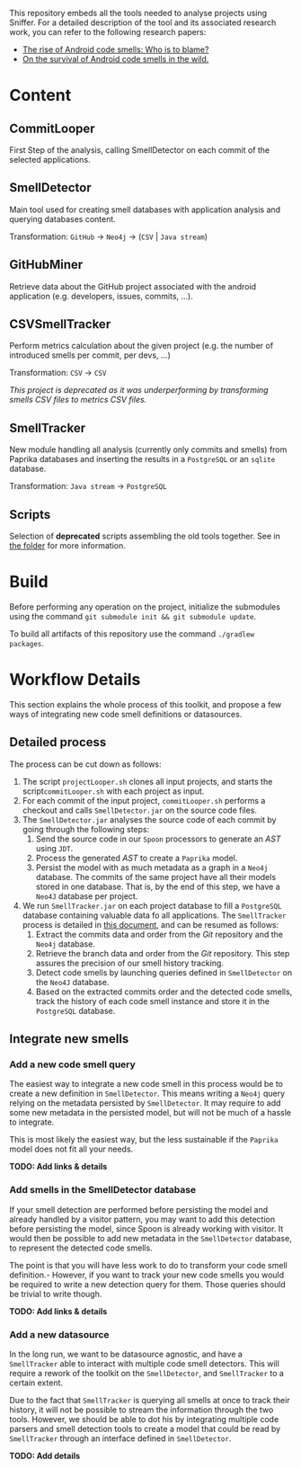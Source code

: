 This repository embeds all the tools needed to analyse projects using Sniffer.
For a detailed description of the tool and its associated research work, you can refer to the following research papers:

* [The rise of Android code smells: Who is to blame?](https://ieeexplore.ieee.org/document/8816779)
* [On the survival of Android code smells in the wild.](https://ieeexplore.ieee.org/abstract/document/8816910)

# Content 
## CommitLooper

First Step of the analysis, calling SmellDetector on each commit of the selected applications.

## SmellDetector

Main tool used for creating smell databases with application analysis and querying databases content.

Transformation: `GitHub` -> `Neo4j` -> (`CSV` | `Java stream`)

## GitHubMiner

Retrieve data about the GitHub project associated with the android application (e.g. developers, issues, commits, ...).

## CSVSmellTracker

Perform metrics calculation about the given project (e.g. the number of introduced smells per commit, per devs, ...)

Transformation: `CSV` -> `CSV`

*This project is deprecated as it was underperforming by transforming smells CSV files to metrics CSV files.*

## SmellTracker

New module handling all analysis (currently only commits and smells) from Paprika databases
and inserting the results in a `PostgreSQL` or an `sqlite` database. 

Transformation: `Java stream` -> `PostgreSQL`

## Scripts

Selection of **deprecated** scripts assembling the old tools together.
See in [the folder](scripts) for more information.

# Build

Before performing any operation on the project, initialize the submodules using the command `git submodule init && git submodule update`.

To build all artifacts of this repository use the command `./gradlew packages`.


# Workflow Details

This section explains the whole process of this toolkit, and propose a few ways of integrating new code smell definitions or datasources.

## Detailed process

The process can be cut down as follows:
1. The script `projectLooper.sh` clones all input projects, and starts the script`commitLooper.sh` with each project as input.
2. For each commit of the input project, `commitLooper.sh` performs a checkout and calls `SmellDetector.jar` on the source code files.
3. The `SmellDetector.jar` analyses the source code of each commit by going through the following steps: 
    1. Send the source code in our `Spoon` processors to generate an *AST* using `JDT`.
    2. Process the generated *AST* to create a `Paprika` model.
    3. Persist the model with as much metadata as a graph in a `Neo4j` database.
The commits of the same project have all their models stored in one database. That is, by the end of this step, we have a `Neo4J` database per project.
4. We run `SmellTracker.jar` on each project database to fill a `PostgreSQL` database containing valuable data fo all applications.
The `SmellTracker` process is detailed in [this document](./SmellTracker/docs/process.pdf), and can be resumed as follows:
    1. Extract the commits data and order from the *Git* repository and the `Neo4j` database.
    2. Retrieve the branch data and order from the *Git* repository. This step assures the precision of our smell history tracking.
    3. Detect code smells by launching queries defined in `SmellDetector` on the `Neo4J` database.
    4. Based on the extracted commits order and the detected code smells, track the history of each code smell instance and store it in the `PostgreSQL` database.
   

## Integrate new smells

### Add a new code smell query

The easiest way to integrate a new code smell in this process would be to create a new definition in `SmellDetector`.
This means writing a `Neo4j` query relying on the metadata persisted by `SmellDetector`.
It may require to add some new metadata in the persisted model, but will not be much of a hassle to integrate.

This is most likely the easiest way, but the less sustainable if the `Paprika` model does not fit all your needs.

**TODO: Add links & details**

### Add smells in the SmellDetector database

If your smell detection are performed before persisting the model and already handled by a visitor pattern,
you may want to add this detection before persisting the model, since Spoon is already working with visitor.
It would then be possible to add new metadata in the `SmellDetector` database, to represent the detected code smells.


The point is that you will have less work to do to transform your code smell definition.-
However, if you want to track your new code smells you would be required to write a new detection query for them.
Those queries should be trivial to write though.

**TODO: Add links & details**

### Add a new datasource

In the long run, we want to be datasource agnostic, and have a `SmellTracker` able to interact with multiple code smell detectors.
This will require a rework of the toolkit on the `SmellDetector`, and `SmellTracker` to a certain extent.

Due to the fact that `SmellTracker` is querying all smells at once to track their history, it will not be possible to stream the information through the two tools.
However, we should be able to dot his by integrating multiple code parsers and smell detection tools to create a model
that could be read by `SmellTracker` through an interface defined in `SmellDetector`.

**TODO: Add details**
